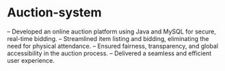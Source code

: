 # Auction-system

– Developed an online auction platform using Java and MySQL for secure, real-time bidding.
– Streamlined item listing and bidding, eliminating the need for physical attendance.
– Ensured fairness, transparency, and global accessibility in the auction process.
– Delivered a seamless and efficient user experience.
